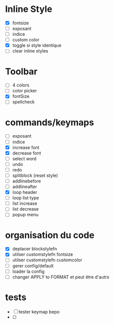 # Inline Style

- [x] fontsize
- [ ] exposant
- [ ] indice
- [ ] custom color
- [x] toggle si style identique
- [ ] clear inline styles

# Toolbar 
- [ ] 4 colors
- [ ] color picker
- [x] fontSize
- [ ] spellcheck 
# commands/keymaps

- [ ] exposant
- [ ] indice
- [x] increase font
- [x] decrease font
- [ ] select word
- [ ] undo
- [ ] redo
- [ ] splitblock (reset style)
- [ ] addlinebefore
- [ ] addlineafter
- [x] loop header
- [ ] loop list type
- [ ] list increase
- [ ] list decrease
- [ ] popup menu

# organisation du code

- [x] deplacer blockstylefn
- [x] utilser customstylefn fontsize
- [ ] utilser customstylefn customcolor
- [ ] gerer config/default
- [ ] loader la config
- [ ] changer APPLY to FORMAT et peut être d'autrs

# tests

- [ ] tester keymap bepo
- [ ]
